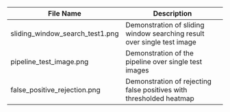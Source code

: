 | File Name    |   Description  |
|--------------|----------------|
| sliding_window_search_test1.png|  Demonstration of sliding window searching result over single test image |
| pipeline_test_image.png | Demonstration of the pipeline over single test images |
| false_positive_rejection.png | Demonstration of rejecting false positives with thresholded heatmap |
